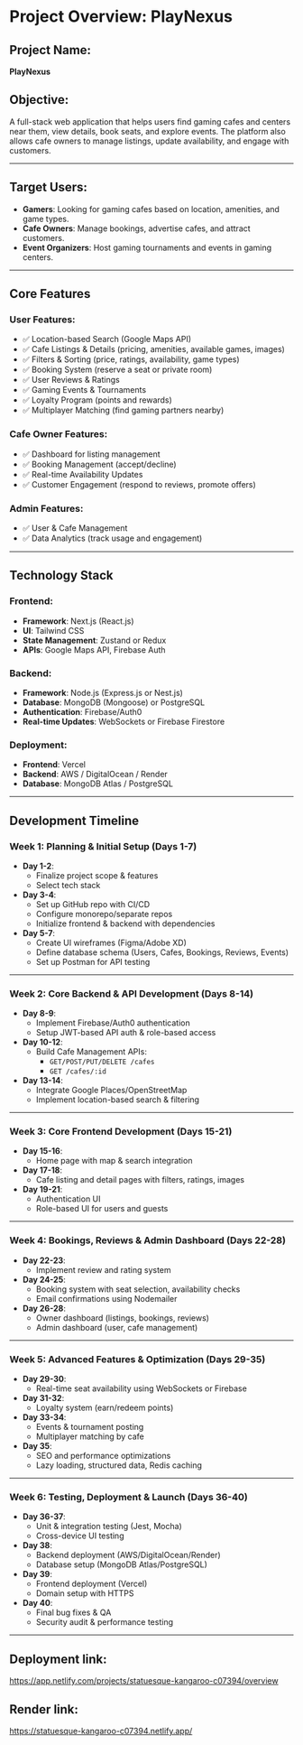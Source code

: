 # Project Overview: PlayNexus

## Project Name:
**PlayNexus**

## Objective:
A full-stack web application that helps users find gaming cafes and centers near them, view details, book seats, and explore events. The platform also allows cafe owners to manage listings, update availability, and engage with customers.

---

## Target Users:
- **Gamers**: Looking for gaming cafes based on location, amenities, and game types.
- **Cafe Owners**: Manage bookings, advertise cafes, and attract customers.
- **Event Organizers**: Host gaming tournaments and events in gaming centers.

---

## Core Features

### User Features:
- ✅ Location-based Search (Google Maps API)
- ✅ Cafe Listings & Details (pricing, amenities, available games, images)
- ✅ Filters & Sorting (price, ratings, availability, game types)
- ✅ Booking System (reserve a seat or private room)
- ✅ User Reviews & Ratings
- ✅ Gaming Events & Tournaments
- ✅ Loyalty Program (points and rewards)
- ✅ Multiplayer Matching (find gaming partners nearby)

### Cafe Owner Features:
- ✅ Dashboard for listing management
- ✅ Booking Management (accept/decline)
- ✅ Real-time Availability Updates
- ✅ Customer Engagement (respond to reviews, promote offers)

### Admin Features:
- ✅ User & Cafe Management
- ✅ Data Analytics (track usage and engagement)

---

## Technology Stack

### Frontend:
- **Framework**: Next.js (React.js)
- **UI**: Tailwind CSS
- **State Management**: Zustand or Redux
- **APIs**: Google Maps API, Firebase Auth

### Backend:
- **Framework**: Node.js (Express.js or Nest.js)
- **Database**: MongoDB (Mongoose) or PostgreSQL
- **Authentication**: Firebase/Auth0
- **Real-time Updates**: WebSockets or Firebase Firestore

### Deployment:
- **Frontend**: Vercel
- **Backend**: AWS / DigitalOcean / Render
- **Database**: MongoDB Atlas / PostgreSQL

---

## Development Timeline

### Week 1: Planning & Initial Setup (Days 1-7)
- **Day 1-2**: 
  - Finalize project scope & features
  - Select tech stack
- **Day 3-4**: 
  - Set up GitHub repo with CI/CD
  - Configure monorepo/separate repos
  - Initialize frontend & backend with dependencies
- **Day 5-7**:
  - Create UI wireframes (Figma/Adobe XD)
  - Define database schema (Users, Cafes, Bookings, Reviews, Events)
  - Set up Postman for API testing

---

### Week 2: Core Backend & API Development (Days 8-14)
- **Day 8-9**:
  - Implement Firebase/Auth0 authentication
  - Setup JWT-based API auth & role-based access
- **Day 10-12**:
  - Build Cafe Management APIs: 
    - `GET/POST/PUT/DELETE /cafes`
    - `GET /cafes/:id`
- **Day 13-14**:
  - Integrate Google Places/OpenStreetMap
  - Implement location-based search & filtering

---

### Week 3: Core Frontend Development (Days 15-21)
- **Day 15-16**:
  - Home page with map & search integration
- **Day 17-18**:
  - Cafe listing and detail pages with filters, ratings, images
- **Day 19-21**:
  - Authentication UI
  - Role-based UI for users and guests

---

### Week 4: Bookings, Reviews & Admin Dashboard (Days 22-28)
- **Day 22-23**:
  - Implement review and rating system
- **Day 24-25**:
  - Booking system with seat selection, availability checks
  - Email confirmations using Nodemailer
- **Day 26-28**:
  - Owner dashboard (listings, bookings, reviews)
  - Admin dashboard (user, cafe management)

---

### Week 5: Advanced Features & Optimization (Days 29-35)
- **Day 29-30**:
  - Real-time seat availability using WebSockets or Firebase
- **Day 31-32**:
  - Loyalty system (earn/redeem points)
- **Day 33-34**:
  - Events & tournament posting
  - Multiplayer matching by cafe
- **Day 35**:
  - SEO and performance optimizations
  - Lazy loading, structured data, Redis caching

---

### Week 6: Testing, Deployment & Launch (Days 36-40)
- **Day 36-37**:
  - Unit & integration testing (Jest, Mocha)
  - Cross-device UI testing
- **Day 38**:
  - Backend deployment (AWS/DigitalOcean/Render)
  - Database setup (MongoDB Atlas/PostgreSQL)
- **Day 39**:
  - Frontend deployment (Vercel)
  - Domain setup with HTTPS
- **Day 40**:
  - Final bug fixes & QA
  - Security audit & performance testing

---
## Deployment link:
https://app.netlify.com/projects/statuesque-kangaroo-c07394/overview

## Render link:
https://statuesque-kangaroo-c07394.netlify.app/
